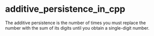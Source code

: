 # additive_persistence_in_cpp
The additive persistence is the number of times you must replace the number with the sum of its digits until you obtain a single-digit number.
